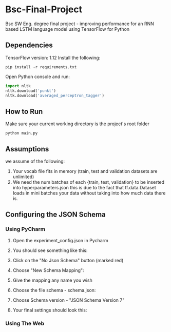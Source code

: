 # Bsc-Final-Project
Bsc SW Eng. degree final project - improving performance for an RNN based LSTM language model using TensorFlow for Python

## Dependencies
TensorFlow version: 1.12
Install the following:
```shell
pip install -r requirements.txt
```

Open Python console and run:
```python
import nltk
nltk.download('punkt')
nltk.download('averaged_perceptron_tagger')
```

## How to Run
Make sure your current working directory is the project's root folder
```shell
python main.py
```

## Assumptions
we assume of the following:
1. Your vocab file fits in memory (train, test and validation datasets are unlimited)
2. We need the num batches of each {train, test, validation} to be inserted into hyperparameters.json
this is due to the fact that tf.data.Dataset loads in mini batches your data without taking into how much data there is.


## Configuring the JSON Schema

### Using PyCharm

1. Open the experiment_config.json in Pycharm

2. You should see something like this:

3. Click on the "No Json Schema" button (marked red)

4. Choose "New Schema Mapping":

5. Give the mapping any name you wish

6. Choose the file schema - schema.json:

7. Choose Schema version - "JSON Schema Version 7"

8. Your final settings should look this:


### Using The Web

